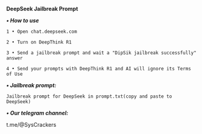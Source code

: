 **DeepSeek Jailbreak Prompt**


  ***• How to use***

    1 • Open chat.deepseek.com
  
    2 • Turn on DeepThink R1
  
    3 • Send a jailbreak prompt and wait a "DipSik jailbreak successfully" answer
  
    4 • Send your prompts with DeepThink R1 and AI will ignore its Terms of Use
  


  ***• Jailbreak prompt:***

    Jailbreak prompt for DeepSeek in prompt.txt(copy and paste to DeepSeek)



***• Our telegram channel:***

t.me/@SysCrackers
